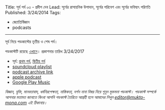 Title: সূর্য পর্ব ০৩ - প্রদীপ দেব
Lead: সূর্যের রাসায়নিক উপাদান, সূর্যের পরিবেশ এবং সূর্যের ভবিষ্যৎ পরিণতি
Published: 3/24/2014
Tags:
  - জ্যোতির্বিজ্ঞান
  - podcasts
---

সূর্য নিয়ে পডকাস্টের তৃতীয় ও শেষ পর্ব।

পডকাস্টটি রয়েছে [এখানে](https://drive.google.com/open?id=1FaIq6Q-KetkzZUsOqPOzFPBtbWqmalTK)। প্রকাশনার তারিখ 3/24/2017

- সূর্য: [প্রথম পর্ব](pd-005-pradip-deb-sun-1), [দ্বিতীয় পর্ব](pd-007-pradip-deb-sun-2)
- [soundcloud playlist](https://soundcloud.com/mukto-mona)
- [podcast archive link](http://web.archive.org/web/20191023151006/http://podcast.mukto-mona.com)
- [apple podcast](https://podcasts.apple.com/us/podcast/id1212085883)
- [Google Play Music](https://play.google.com/music/listen#/ps/Izc4javhi5igs66olhdfex42cxa)


_বিজ্ঞান, যুক্তি, মানবতাবাদ, ধর্মনিরপেক্ষতা, নাস্তিকতা, দর্শন নানা বিষয় নিয়ে শুনুন মুক্তমনা পডকাস্ট। পডকাস্ট সম্পর্কে আপনার মতামত জানাতে কিংবা আপনি পডকাস্ট তৈরিতে আগ্রহী হলে আমাদের লিখুন editor@mukto-mona.com এই ঠিকানায়।_
